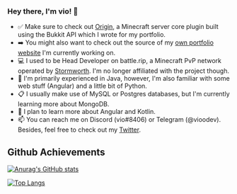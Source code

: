 ### Hey there, I'm vio! 👋

- ✅ Make sure to check out [Origin](https://github.com/vioodev/Origin), a Minecraft server core plugin built using the Bukkit API which I wrote for my portfolio.
- ➡️ You might also want to check out the source of my [own portfolio website](https://github.com/vioodev/Portfolio) I'm currently working on.
- 💻 I used to be Head Developer on battle.rip, a Minecraft PvP network operated by [Stormworth](https://github.com/Stormworth). I'm no longer affiliated with the project though.
- 🌱 I'm primarily experienced in Java, however, I'm also familiar with some web stuff (Angular) and a little bit of Python.
- 📋 I usually make use of MySQL or Postgres databases, but I'm currently learning more about MongoDB.
- 🤔 I plan to learn more about Angular and Kotlin.
- 📫 You can reach me on Discord (vio#8406) or Telegram (@vioodev). Besides, feel free to check out my [Twitter](https://twitter.com/vioodev).

## Github Achievements

[![Anurag's GitHub stats](https://github-readme-stats.vercel.app/api?username=vioodev&show_icons=true&theme=light)](https://github.com/anuraghazra/github-readme-stats)

[![Top Langs](https://github-readme-stats.vercel.app/api/top-langs/?username=vioodev&theme=light&langs_count=8)](https://github.com/anuraghazra/github-readme-stats)
